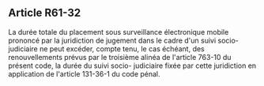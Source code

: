 Article R61-32
----
La durée totale du placement sous surveillance électronique mobile prononcé par
la juridiction de jugement dans le cadre d'un suivi socio-judiciaire ne peut
excéder, compte tenu, le cas échéant, des renouvellements prévus par le
troisième alinéa de l'article 763-10 du présent code, la durée du suivi socio-
judiciaire fixée par cette juridiction en application de l'article 131-36-1 du
code pénal.
